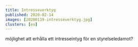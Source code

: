 ```yaml
---
title: Intresseverktyg
published: 2020-02-14
images: [20200119-intresseverktyg.jpg]
clusters: [eu]
---
```


möjlighet att erhålla ett intresseintyg för en styrelseledamot?
